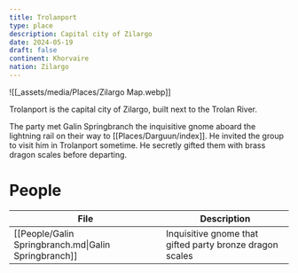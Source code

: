 ```yaml
---
title: Trolanport
type: place
description: Capital city of Zilargo
date: 2024-05-19
draft: false
continent: Khorvaire
nation: Zilargo
---
```

![[_assets/media/Places/Zilargo Map.webp]]

Trolanport is the capital city of Zilargo, built next to the Trolan River.

The party met Galin Springbranch the inquisitive gnome aboard the lightning rail on their way to [[Places/Darguun/index]]. He invited the group to visit him in Trolanport sometime. He secretly gifted them with brass dragon scales before departing.
# People

<!-- QueryToSerialize: TABLE description as "Description" FROM "People" WHERE location = "Trolanport" -->
<!-- SerializedQuery: TABLE description as "Description" FROM "People" WHERE location = "Trolanport" -->

| File                                                 | Description                                              |
| ---------------------------------------------------- | -------------------------------------------------------- |
| [[People/Galin Springbranch.md\|Galin Springbranch]] | Inquisitive gnome that gifted party bronze dragon scales |
<!-- SerializedQuery END -->

